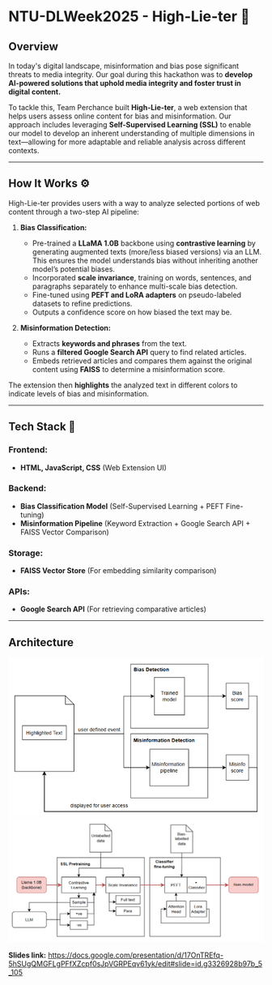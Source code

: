 # NTU-DLWeek2025 - High-Lie-ter 📰

## Overview
In today's digital landscape, misinformation and bias pose significant threats to media integrity. Our goal during this hackathon was to **develop AI-powered solutions that uphold media integrity and foster trust in digital content.**

To tackle this, Team Perchance built **High-Lie-ter**, a web extension that helps users assess online content for bias and misinformation. Our approach includes leveraging **Self-Supervised Learning (SSL)** to enable our model to develop an inherent understanding of multiple dimensions in text—allowing for more adaptable and reliable analysis across different contexts.

---

## How It Works ⚙️
High-Lie-ter provides users with a way to analyze selected portions of web content through a two-step AI pipeline:

1. **Bias Classification:**
   - Pre-trained a **LLaMA 1.0B** backbone using **contrastive learning** by generating augmented texts (more/less biased versions) via an LLM. This ensures the model understands bias without inheriting another model’s potential biases.
   - Incorporated **scale invariance**, training on words, sentences, and paragraphs separately to enhance multi-scale bias detection.
   - Fine-tuned using **PEFT and LoRA adapters** on pseudo-labeled datasets to refine predictions.
   - Outputs a confidence score on how biased the text may be.

2. **Misinformation Detection:**
   - Extracts **keywords and phrases** from the text.
   - Runs a **filtered Google Search API** query to find related articles.
   - Embeds retrieved articles and compares them against the original content using **FAISS** to determine a misinformation score.

The extension then **highlights** the analyzed text in different colors to indicate levels of bias and misinformation.

---

## Tech Stack 🔧

### Frontend:
- **HTML, JavaScript, CSS** (Web Extension UI)

### Backend:
- **Bias Classification Model** (Self-Supervised Learning + PEFT Fine-tuning)
- **Misinformation Pipeline** (Keyword Extraction + Google Search API + FAISS Vector Comparison)

### Storage:
- **FAISS Vector Store** (For embedding similarity comparison)

### APIs:
- **Google Search API** (For retrieving comparative articles)

---

## Architecture
![Architecture](static/overview.png "Architecture")
![Architecture](static/bias_model.png "Architecture")

**Slides link:** https://docs.google.com/presentation/d/17OnTREfq-5hSUgQMGFLgPFfXZcpf0sJpVGRPEqv61yk/edit#slide=id.g3326928b97b_5_105
